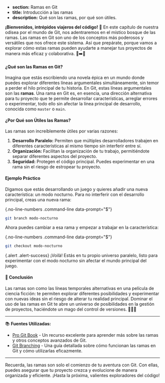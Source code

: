 * **section:** Ramas en Git
* **title:** Introducción a las ramas
* **description:** Qué son las ramas, por qué son útiles.

**¡Bienvenidos, intrépidos viajeros del código!** 🚀 En este capítulo de nuestra odisea por el mundo de Git, nos adentraremos en el místico bosque de las ramas. Las ramas en Git son uno de los conceptos más poderosos y versátiles que nos ofrece este sistema. Así que prepárate, porque vamos a explorar cómo estas ramas pueden ayudarte a manejar tus proyectos de manera más eficaz y colaborativa. 🌳➡️🌲

#### ¿Qué son las Ramas en Git?

Imagina que estás escribiendo una novela épica en un mundo donde puedes explorar diferentes líneas argumentales simultáneamente, sin temor a perder el hilo principal de tu historia. En Git, estas líneas argumentales son las **ramas**. Una rama en Git es, en esencia, una dirección alternativa para tu proyecto que te permite desarrollar características, arreglar errores o experimentar, todo ello sin afectar la línea principal de desarrollo, conocida como `master` o `main`.

#### ¿Por Qué son Útiles las Ramas?

Las ramas son increíblemente útiles por varias razones:

1. **Desarrollo Paralelo:** Permiten que múltiples desarrolladores trabajen en diferentes características al mismo tiempo sin interferir entre sí.
2. **Organización:** Facilitan la organización de tu trabajo, permitiéndote separar diferentes aspectos del proyecto.
3. **Seguridad:** Protegen el código principal. Puedes experimentar en una rama sin el riesgo de estropear tu proyecto.

#### Ejemplo Práctico

Digamos que estás desarrollando un juego y quieres añadir una nueva característica: un modo nocturno. Para no interferir con el desarrollo principal, creas una nueva rama:

{.no-line-numbers .command-line data-prompt="$"}
```bash
git branch modo-nocturno
```

Ahora puedes cambiar a esa rama y empezar a trabajar en la característica:

{.no-line-numbers .command-line data-prompt="$"}
```bash
git checkout modo-nocturno
```

{.alert .alert-success}
¡Voilà! Estás en tu propio universo paralelo, listo para experimentar con el modo nocturno sin afectar el mundo principal del juego.

#### 🤔 Conclusión

Las ramas son como las líneas temporales alternativas en una película de ciencia ficción: te permiten explorar diferentes posibilidades y experimentar con nuevas ideas sin el riesgo de alterar tu realidad principal. Dominar el uso de las ramas en Git te abre un universo de posibilidades en la gestión de proyectos, haciéndote un mago del control de versiones. 🧙‍♂️✨

---

📚 **Fuentes Utilizadas:**

- [Pro Git Book](https://git-scm.com/book/en/v2) - Un recurso excelente para aprender más sobre las ramas y otros conceptos avanzados de Git.
- [Git Branching](https://git-scm.com/book/en/v2/Git-Branching-Branches-in-a-Nutshell) - Una guía detallada sobre cómo funcionan las ramas en Git y cómo utilizarlas eficazmente.

---

Recuerda, las ramas son solo el comienzo de tu aventura con Git. Con ellas, puedes asegurar que tu proyecto crezca y evolucione de manera organizada y eficiente. ¡Hasta la próxima, valientes exploradores del código!
